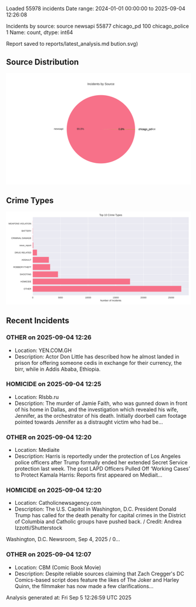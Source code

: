 
Loaded 55978 incidents
Date range: 2024-01-01 00:00:00 to 2025-09-04 12:26:08

Incidents by source:
source
newsapi           55877
chicago_pd          100
chicago_police        1
Name: count, dtype: int64

Report saved to reports/latest_analysis.md
bution.svg)

## Source Distribution
![Source Distribution](images/source_distribution.svg)

## Crime Types
![Crime Types](images/crime_types.svg)

## Recent Incidents

### OTHER on 2025-09-04 12:26
- Location: YEN.COM.GH
- Description: Actor Don Little has described how he almost landed in prison for offering someone cedis in exchange for their currency, the birr, while in Addis Ababa, Ethiopia.


### HOMICIDE on 2025-09-04 12:25
- Location: Rlsbb.ru
- Description: The murder of Jamie Faith, who was gunned down in front of his home in Dallas, and the investigation which revealed his wife, Jennifer, as the orchestrator of his death. Initially doorbell cam footage pointed towards Jennifer as a distraught victim who had be…


### OTHER on 2025-09-04 12:20
- Location: Mediaite
- Description: Harris is reportedly under the protection of Los Angeles police officers after Trump formally ended her extended Secret Service protection last week.
The post LAPD Officers Pulled Off ‘Working Cases’ to Protect Kamala Harris: Reports first appeared on Mediait…


### HOMICIDE on 2025-09-04 12:20
- Location: Catholicnewsagency.com
- Description: The U.S. Capitol in Washington, D.C. President Donald Trump has called for the death penalty for capital crimes in the District of Columbia and Catholic groups have pushed back. / Credit: Andrea Izzotti/Shutterstock

Washington, D.C. Newsroom, Sep 4, 2025 / 0…


### OTHER on 2025-09-04 12:07
- Location: CBM (Comic Book Movie)
- Description: Despite reliable sources claiming that Zach Cregger's DC Comics-based script does feature the likes of The Joker and Harley Quinn, the filmmaker has now made a few clarifications...

Analysis generated at: Fri Sep  5 12:26:59 UTC 2025
